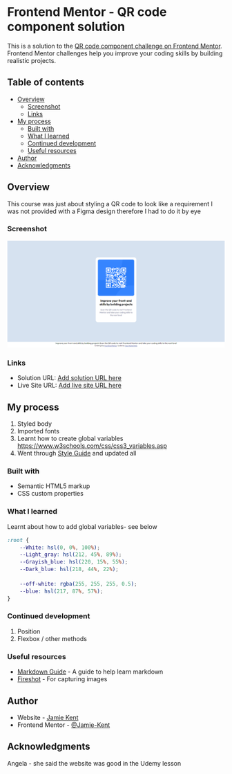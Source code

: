 # Frontend Mentor - QR code component solution

This is a solution to the [QR code component challenge on Frontend Mentor](https://www.frontendmentor.io/challenges/qr-code-component-iux_sIO_H). Frontend Mentor challenges help you improve your coding skills by building realistic projects. 

## Table of contents

- [Overview](#overview)
  - [Screenshot](#screenshot)
  - [Links](#links)
- [My process](#my-process)
  - [Built with](#built-with)
  - [What I learned](#what-i-learned)
  - [Continued development](#continued-development)
  - [Useful resources](#useful-resources)
- [Author](#author)
- [Acknowledgments](#acknowledgments)


## Overview

This course was just about styling a QR code to look like a requirement
I was not provided with a Figma design therefore I had to do it by eye

### Screenshot

![](2-3-2023_Bn1cL0GkeF.png)

### Links

- Solution URL: [Add solution URL here](https://your-solution-url.com)
- Live Site URL: [Add live site URL here](https://your-live-site-url.com)

## My process

1. Styled body
2. Imported fonts
3. Learnt how to create global variables https://www.w3schools.com/css/css3_variables.asp
4. Went through [Style Guide](archive\style-guide.md) and updated all

### Built with

- Semantic HTML5 markup
- CSS custom properties


### What I learned

Learnt about how to add global variables- see below

```css
:root {
    --White: hsl(0, 0%, 100%);
    --Light_gray: hsl(212, 45%, 89%);
    --Grayish_blue: hsl(220, 15%, 55%);
    --Dark_blue: hsl(218, 44%, 22%);

    --off-white: rgba(255, 255, 255, 0.5); 
    --blue: hsl(217, 87%, 57%);
}
```



### Continued development

1. Position
2. Flexbox / other methods


### Useful resources

- [Markdown Guide](https://www.markdownguide.org) - A guide to help learn markdown
- [Fireshot](https://getfireshot.com) - For capturing images



## Author

- Website - [Jamie Kent](https://www.jamiekent.me)
- Frontend Mentor - [@Jamie-Kent](https://www.frontendmentor.io/profile/Jamie-Kent)


## Acknowledgments

Angela - she said the website was good in the Udemy lesson
